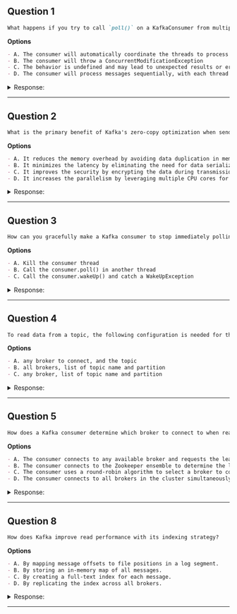 ## Question 1

```markdown
What happens if you try to call `poll()` on a KafkaConsumer from multiple threads simultaneously?
```

**Options**

```markdown
- A. The consumer will automatically coordinate the threads to process messages in parallel
- B. The consumer will throw a ConcurrentModificationException
- C. The behavior is undefined and may lead to unexpected results or errors
- D. The consumer will process messages sequentially, with each thread taking turns
```

<details><summary>Response:</summary>

**Answer:** C

**Explanation:**

```markdown
KafkaConsumer is not thread-safe. Calling `poll()` concurrently from multiple threads leads to undefined behavior and possible errors. Always use one consumer per thread.

- A. Incorrect — no automatic coordination.
- B. Incorrect — no specific ConcurrentModificationException thrown.
- C. Correct — behavior is undefined.
- D. Incorrect — no built-in sequential thread handling.
```

</details>

---

## Question 2

```markdown
What is the primary benefit of Kafka's zero-copy optimization when sending data from producers to consumers?
```

**Options**

```markdown
- A. It reduces the memory overhead by avoiding data duplication in memory
- B. It minimizes the latency by eliminating the need for data serialization and deserialization
- C. It improves the security by encrypting the data during transmission
- D. It increases the parallelism by leveraging multiple CPU cores for data transfer
```

<details><summary>Response:</summary>

**Answer:** A

**Explanation:**

```markdown
Zero-copy optimization avoids copying data between kernel and user space, reducing memory overhead and improving throughput.

- A. Correct — reduces memory copying.
- B. Incorrect — serialization still needed.
- C. Incorrect — zero-copy is unrelated to encryption.
- D. Incorrect — no direct effect on CPU core parallelism.
```

</details>

---

## Question 3

```markdown
How can you gracefully make a Kafka consumer to stop immediately polling data from Kafka and gracefully shut down a consumer application?
```

**Options**

```markdown
- A. Kill the consumer thread
- B. Call the consumer.poll() in another thread
- C. Call the consumer.wakeUp() and catch a WakeUpException
```

<details><summary>Response:</summary>

**Answer:** C

**Explanation:**

```markdown
You should use `consumer.wakeUp()` to interrupt a long-running `poll()` call, and catch `WakeUpException` to close the consumer gracefully.

- A. Killing the thread is unsafe and abrupt.
- B. Calling poll in another thread does not help stopping immediately.
- C. Correct — wakeUp interrupts poll and allows graceful shutdown.
```

</details>

---

## Question 4

```markdown
To read data from a topic, the following configuration is needed for the consumers:
```

**Options**

```markdown
- A. any broker to connect, and the topic
- B. all brokers, list of topic name and partition
- C. any broker, list of topic name and partition
```

<details><summary>Response:</summary>

**Answer:** C

**Explanation:**

```markdown
A consumer can connect to any broker to fetch cluster metadata and discover topics and partitions.

- A. Partially correct but incomplete (needs partitions info).
- B. Incorrect — consumers do not need to connect to all brokers.
- C. Correct — connecting to any broker plus topic and partition info is sufficient.
```

</details>

---

## Question 5

```markdown
How does a Kafka consumer determine which broker to connect to when reading data from a specific partition?
```

**Options**

```markdown
- A. The consumer connects to any available broker and requests the leader for the specific partition
- B. The consumer connects to the Zookeeper ensemble to determine the leader for the specific partition
- C. The consumer uses a round-robin algorithm to select a broker to connect to
- D. The consumer connects to all brokers in the cluster simultaneously
```

<details><summary>Response:</summary>

**Answer:** A

**Explanation:**

```markdown
The consumer first contacts any broker to get metadata about the topic and partitions. This metadata includes which broker is the leader for the partition. The consumer then connects directly to that leader to fetch data.

- A. Correct — Connects to any broker for metadata, then to leader.
- B. Incorrect — Consumers do not contact Zookeeper.
- C. Incorrect — Selection is based on metadata, not round-robin.
- D. Incorrect — Consumer connects only to the partition leader broker.
```

</details>

---







## Question 8

```markdown
How does Kafka improve read performance with its indexing strategy?
```

**Options**
```markdown
- A. By mapping message offsets to file positions in a log segment.
- B. By storing an in-memory map of all messages.
- C. By creating a full-text index for each message.
- D. By replicating the index across all brokers.
```

<details><summary>Response:</summary>

**Answer:** A

**Explanation:**

```markdown
Kafka maintains an index for each log segment that maps message offsets to file positions, enabling quick location and access to messages without needing to scan the entire segment.
```

</details>

---